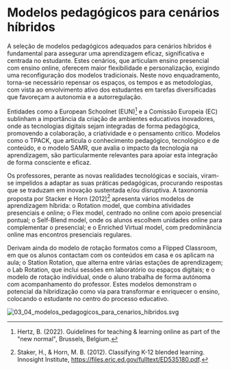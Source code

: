 # Modelos pedagógicos para cenários híbridos

A seleção de modelos pedagógicos adequados para cenários híbridos é fundamental para assegurar uma aprendizagem eficaz, significativa e centrada no estudante. Estes cenários, que articulam ensino presencial com ensino online, oferecem maior flexibilidade e personalização, exigindo uma reconfiguração dos modelos tradicionais. Neste novo enquadramento, torna-se necessário repensar os espaços, os tempos e as metodologias, com vista ao envolvimento ativo dos estudantes em tarefas diversificadas que favoreçam a autonomia e a autorregulação.

Entidades como a European Schoolnet (EUN)[^1] e a Comissão Europeia (EC) sublinham a importância da criação de ambientes educativos inovadores, onde as tecnologias digitais sejam integradas de forma pedagógica, promovendo a colaboração, a criatividade e o pensamento crítico. Modelos como o TPACK, que articula o conhecimento pedagógico, tecnológico e de conteúdo, e o modelo SAMR, que avalia o impacto da tecnologia na aprendizagem, são particularmente relevantes para apoiar esta integração de forma consciente e eficaz.

Os professores, perante as novas realidades tecnológicas e sociais, viram-se impelidos a adaptar as suas práticas pedagógicas, procurando respostas que se traduzam em inovação sustentada e/ou disruptiva. A taxonomia proposta por Stacker e Horn (2012)[^2] apresenta vários modelos de aprendizagem híbrida: o Rotation model, que combina atividades presenciais e online; o Flex model, centrado no online com apoio presencial pontual; o Self-Blend model, onde os alunos escolhem unidades online para complementar o presencial; e o Enriched Virtual model, com predominância online mas encontros presenciais regulares.

Derivam ainda do modelo de rotação formatos como a Flipped Classroom, em que os alunos contactam com os conteúdos em casa e os aplicam na aula; o Station Rotation, que alterna entre várias estações de aprendizagem; o Lab Rotation, que inclui sessões em laboratório ou espaços digitais; e o modelo de rotação individual, onde o aluno trabalha de forma autónoma com acompanhamento do professor. Estes modelos demonstram o potencial da hibridização como via para transformar e enriquecer o ensino, colocando o estudante no centro do processo educativo.

![03_04_modelos_pedagogicos_para_cenarios_hibridos.svg](figures/03_04_modelos_pedagogicos_para_cenarios_hibridos.svg)

[^1]: Hertz, B. (2022). Guidelines for teaching & learning online as part of the "new normal", Brussels, Belgium.
[^2]: Staker, H., & Horn, M. B. (2012). Classifying K-12 blended learning. Innosight Institute, https://files.eric.ed.gov/fulltext/ED535180.pdf.
